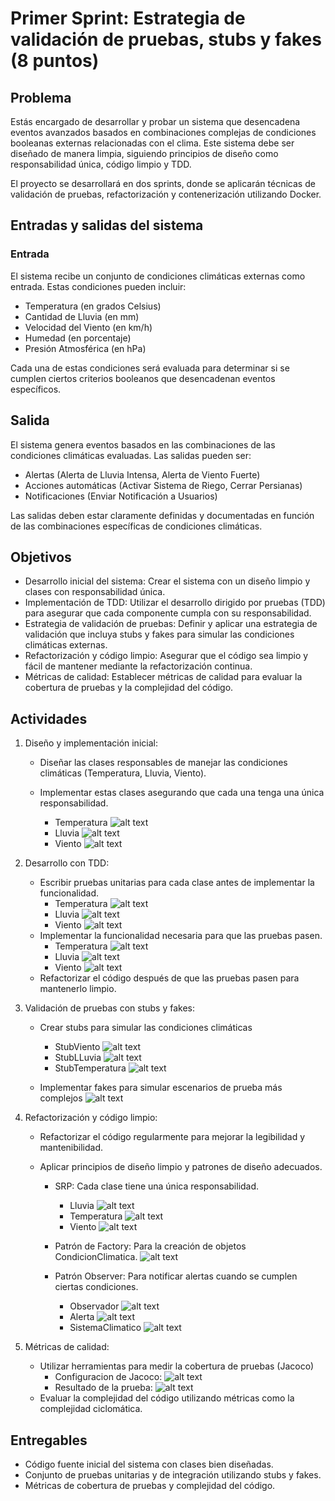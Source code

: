 # Primer Sprint: Estrategia de validación de pruebas, stubs y fakes (8 puntos)

## Problema
Estás encargado de desarrollar y probar un sistema que desencadena eventos avanzados basados en
combinaciones complejas de condiciones booleanas externas relacionadas con el clima. Este sistema
debe ser diseñado de manera limpia, siguiendo principios de diseño como responsabilidad única,
código limpio y TDD.

El proyecto se desarrollará en dos sprints, donde se aplicarán técnicas de validación de pruebas,
refactorización y contenerización utilizando Docker.
## Entradas y salidas del sistema
### Entrada
El sistema recibe un conjunto de condiciones climáticas externas como entrada. Estas condiciones
pueden incluir:
- Temperatura (en grados Celsius)
- Cantidad de Lluvia (en mm)
- Velocidad del Viento (en km/h)
- Humedad (en porcentaje)
- Presión Atmosférica (en hPa)

Cada una de estas condiciones será evaluada para determinar si se cumplen ciertos criterios
booleanos que desencadenan eventos específicos.
## Salida
El sistema genera eventos basados en las combinaciones de las condiciones climáticas evaluadas. Las
salidas pueden ser:
- Alertas (Alerta de Lluvia Intensa, Alerta de Viento Fuerte)
- Acciones automáticas (Activar Sistema de Riego, Cerrar Persianas)
- Notificaciones (Enviar Notificación a Usuarios)

Las salidas deben estar claramente definidas y documentadas en función de las combinaciones
específicas de condiciones climáticas.


## Objetivos
- Desarrollo inicial del sistema: Crear el sistema con un diseño limpio y clases con
responsabilidad única.
- Implementación de TDD: Utilizar el desarrollo dirigido por pruebas (TDD) para asegurar que
cada componente cumpla con su responsabilidad.
- Estrategia de validación de pruebas: Definir y aplicar una estrategia de validación que
incluya stubs y fakes para simular las condiciones climáticas externas.
- Refactorización y código limpio: Asegurar que el código sea limpio y fácil de mantener
mediante la refactorización continua.
- Métricas de calidad: Establecer métricas de calidad para evaluar la cobertura de pruebas y la
complejidad del código.
## Actividades
1. Diseño y implementación inicial:
    - Diseñar las clases responsables de manejar las condiciones climáticas (Temperatura,
    Lluvia, Viento).
        
    - Implementar estas clases asegurando que cada una tenga una única responsabilidad.

        - Temperatura
            ![alt text](image-7.png)
        - Lluvia
            ![alt text](image-6.png)
        - Viento
            ![alt text](image-8.png)
2. Desarrollo con TDD:
    - Escribir pruebas unitarias para cada clase antes de implementar la funcionalidad.
        - Temperatura
            ![alt text](image-10.png)
        - Lluvia
            ![alt text](image-9.png)
        - Viento 
            ![alt text](image-11.png)
    - Implementar la funcionalidad necesaria para que las pruebas pasen.
        - Temperatura
            ![alt text](image-14.png)
        - Lluvia
            ![alt text](image-13.png)
        - Viento 
            ![alt text](image-12.png)
    - Refactorizar el código después de que las pruebas pasen para mantenerlo limpio.
3. Validación de pruebas con stubs y fakes:
    - Crear stubs para simular las condiciones climáticas
        - StubViento
            ![alt text](image-17.png)
        - StubLLuvia
            ![alt text](image-15.png)
        - StubTemperatura
            ![alt text](image-16.png)

    - Implementar fakes para simular escenarios de prueba más complejos
        ![alt text](image-18.png)
4. Refactorización y código limpio:
    - Refactorizar el código regularmente para mejorar la legibilidad y mantenibilidad.

    - Aplicar principios de diseño limpio y patrones de diseño adecuados.

        - SRP: Cada clase tiene una única responsabilidad.
            - Lluvia
                ![alt text](image-26.png)
            - Temperatura
                ![alt text](image-27.png)
            - Viento
                ![alt text](image-28.png)

        - Patrón de Factory: Para la creación de objetos CondicionClimatica.
            ![alt text](image-21.png)
        - Patrón Observer: Para notificar alertas cuando se cumplen ciertas condiciones.
            - Observador
                ![alt text](image-22.png)
            - Alerta
                ![alt text](image-23.png)
            - SistemaClimatico
                ![alt text](image-24.png)

5. Métricas de calidad:
    - Utilizar herramientas para medir la cobertura de pruebas (Jacoco)
        - Configuracion de Jacoco:
            ![alt text](image-20.png)
        - Resultado de la prueba:
            ![alt text](image-25.png)
    - Evaluar la complejidad del código utilizando métricas como la complejidad
    ciclomática.

## Entregables
- Código fuente inicial del sistema con clases bien diseñadas.
- Conjunto de pruebas unitarias y de integración utilizando stubs y fakes.
- Métricas de cobertura de pruebas y complejidad del código.


